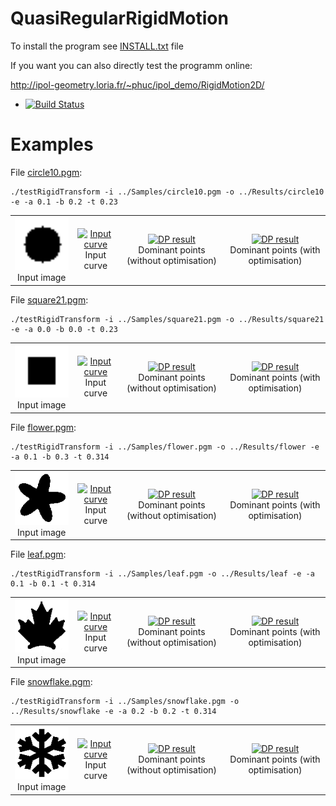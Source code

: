 # QuasiRegularRigidMotion

To install the program see <a href="https://github.com/ngophuc/QuasiRegularRigidMotion/blob/master/INSTALL.txt">INSTALL.txt</a> file


If you want you can also directly test the programm online:

http://ipol-geometry.loria.fr/~phuc/ipol_demo/RigidMotion2D/


* [![Build Status](https://travis-ci.org/ngophuc/QuasiRegularRigidMotion.svg?branch=master)](https://travis-ci.org/ngophuc/QuasiRegularRigidMotion)

# Examples

<p>File <a href="https://github.com/ngophuc/QuasiRegularRigidMotion/blob/master/Samples/circle10.pgm">circle10.pgm</a>: </p>&#x000A;&#x000A;
<pre class="code highlight js-syntax-highlight plaintext">
<code>./testRigidTransform -i ../Samples/circle10.pgm -o ../Results/circle10 -e -a 0.1 -b 0.2 -t 0.23</code>
</pre>&#x000A;&#x000A;
<p>
	<table cellpadding="5">
		<tr>
		<td align="center" valign="center">
			<a href="https://github.com/ngophuc/QuasiRegularRigidMotion/blob/master/Samples/circle10.png">
				<img width="150" src="https://github.com/ngophuc/QuasiRegularRigidMotion/blob/master/Samples/circle10.png" alt="Input image" />
			</a>	
		<br />
		Input image
		</td>		
		<td align="center" valign="center">
			<a href="https://github.com/ngophuc/QuasiRegularRigidMotion/blob/master/Results/pentagonNoise4.pdf">
				<img width="150" src="https://github.com/ngophuc/QuasiRegularRigidMotion/blob/master/Results/pentagonNoise4.png" alt="Input curve" />
			</a>	
		<br />
		Input curve
		</td>
		<td align="center" valign="center">
			<a href="https://github.com/ngophuc/QuasiRegularRigidMotion/blob/master/Results/pentagonNoise4DP.pdf">
				<img width="150" src="https://github.com/ngophuc/QuasiRegularRigidMotion/blob/master/Results/pentagonNoise4DP.png" alt="DP result" />
			</a>
		<br />
		Dominant points (without optimisation)
		</td>
    <td align="center" valign="center">
			<a href="https://github.com/ngophuc/QuasiRegularRigidMotion/blob/master/Results/pentagonNoise4newDP.pdf">
				<img width="150" src="https://github.com/ngophuc/QuasiRegularRigidMotion/blob/master/Results/pentagonNoise4newDP.png" alt="DP result" />
			</a>
		<br />
		Dominant points (with optimisation)
		</td>  
		</tr>
	</table>
</p>

<p>File <a href="https://github.com/ngophuc/QuasiRegularRigidMotion/blob/master/Samples/square21.pgm">square21.pgm</a>: </p>&#x000A;&#x000A;
<pre class="code highlight js-syntax-highlight plaintext">
<code>./testRigidTransform -i ../Samples/square21.pgm -o ../Results/square21 -e -a 0.0 -b 0.0 -t 0.23</code>
</pre>&#x000A;&#x000A;
<p>
	<table cellpadding="5">
		<tr>
		<td align="center" valign="center">
			<a href="https://github.com/ngophuc/QuasiRegularRigidMotion/blob/master/Samples/square21.png">
				<img width="150" src="https://github.com/ngophuc/QuasiRegularRigidMotion/blob/master/Samples/square21.png" alt="Input image" />
			</a>	
		<br />
		Input image
		</td>	
		<td align="center" valign="center">
			<a href="https://github.com/ngophuc/QuasiRegularRigidMotion/blob/master/Results/circle50.pdf">
				<img width="150" src="https://github.com/ngophuc/QuasiRegularRigidMotion/blob/master/Results/circle50.png" alt="Input curve" />
			</a>	
		<br />
		Input curve
		</td>
		<td align="center" valign="center">
			<a href="https://github.com/ngophuc/QuasiRegularRigidMotion/blob/master/Results/circle50DP.pdf">
				<img width="150" src="https://github.com/ngophuc/QuasiRegularRigidMotion/blob/master/Results/circle50DP.png" alt="DP result" />
			</a>
		<br />
		Dominant points (without optimisation)
		</td>
    <td align="center" valign="center">
			<a href="https://github.com/ngophuc/QuasiRegularRigidMotion/blob/master/Results/circle50newDP.pdf">
				<img width="150" src="https://github.com/ngophuc/QuasiRegularRigidMotion/blob/master/Results/circle50newDP.png" alt="DP result" />
			</a>
		<br />
		Dominant points (with optimisation)
		</td>
		</tr>
	</table>
</p>

<p>File <a href="https://github.com/ngophuc/QuasiRegularRigidMotion/blob/master/Samples/flower.pgm">flower.pgm</a>: </p>&#x000A;&#x000A;
<pre class="code highlight js-syntax-highlight plaintext">
<code>./testRigidTransform -i ../Samples/flower.pgm -o ../Results/flower -e -a 0.1 -b 0.3 -t 0.314</code>
</pre>&#x000A;&#x000A;
<p>
	<table cellpadding="5">
		<tr>
		<td align="center" valign="center">
			<a href="https://github.com/ngophuc/QuasiRegularRigidMotion/blob/master/Samples/flower.png">
				<img width="150" src="https://github.com/ngophuc/QuasiRegularRigidMotion/blob/master/Samples/flower.png" alt="Input image" />
			</a>	
		<br />
		Input image
		</td>		
		<td align="center" valign="center">
			<a href="https://github.com/ngophuc/QuasiRegularRigidMotion/blob/master/Results/circle50Noise4.pdf">
				<img width="150" src="https://github.com/ngophuc/QuasiRegularRigidMotion/blob/master/Results/circle50Noise4.png" alt="Input curve" />
			</a>	
		<br />
		Input curve
		</td>
		<td align="center" valign="center">
			<a href="https://github.com/ngophuc/QuasiRegularRigidMotion/blob/master/Results/circle50Noise4DP.pdf">
				<img width="150" src="https://github.com/ngophuc/QuasiRegularRigidMotion/blob/master/Results/circle50Noise4DP.png" alt="DP result" />
			</a>
		<br />
		Dominant points (without optimisation)
		</td>
    <td align="center" valign="center">
			<a href="https://github.com/ngophuc/QuasiRegularRigidMotion/blob/master/Results/circle50Noise4newDP.pdf">
				<img width="150" src="https://github.com/ngophuc/QuasiRegularRigidMotion/blob/master/Results/circle50Noise4newDP.png" alt="DP result" />
			</a>
		<br />
		Dominant points (with optimisation)
		</td>
		</tr>
	</table>
</p>

<p>File <a href="https://github.com/ngophuc/QuasiRegularRigidMotion/blob/master/Samples/leaf.pgm">leaf.pgm</a>: </p>&#x000A;&#x000A;
<pre class="code highlight js-syntax-highlight plaintext">
<code>./testRigidTransform -i ../Samples/leaf.pgm -o ../Results/leaf -e -a 0.1 -b 0.1 -t 0.314</code>
</pre>&#x000A;&#x000A;
<p>
	<table cellpadding="5">
		<tr>
		<td align="center" valign="center">
			<a href="https://github.com/ngophuc/QuasiRegularRigidMotion/blob/master/Samples/leaf.png">
				<img width="150" src="https://github.com/ngophuc/QuasiRegularRigidMotion/blob/master/Samples/leaf.png" alt="Input image" />
			</a>	
		<br />
		Input image
		</td>			
		<td align="center" valign="center">
			<a href="https://github.com/ngophuc/QuasiRegularRigidMotion/blob/master/Results/CircleRect.pdf">
				<img width="150" src="https://github.com/ngophuc/QuasiRegularRigidMotion/blob/master/Results/CircleRect.png" alt="Input curve" />
			</a>	
		<br />
		Input curve
		</td>
		<td align="center" valign="center">
			<a href="https://github.com/ngophuc/QuasiRegularRigidMotion/blob/master/Results/CircleRectDP.pdf">
				<img width="150" src="https://github.com/ngophuc/QuasiRegularRigidMotion/blob/master/Results/CircleRectDP.png" alt="DP result" />
			</a>
		<br />
		Dominant points (without optimisation)
		</td>
    <td align="center" valign="center">
			<a href="https://github.com/ngophuc/QuasiRegularRigidMotion/blob/master/Results/CircleRectnewDP.pdf">
				<img width="150" src="https://github.com/ngophuc/QuasiRegularRigidMotion/blob/master/Results/CircleRectnewDP.png" alt="DP result" />
			</a>
		<br />
		Dominant points (with optimisation)
		</td>
		</tr>
	</table>
</p>

<p>File <a href="https://github.com/ngophuc/QuasiRegularRigidMotion/blob/master/Samples/snowflake.pgm">snowflake.pgm</a>: </p>&#x000A;&#x000A;
<pre class="code highlight js-syntax-highlight plaintext">
<code>./testRigidTransform -i ../Samples/snowflake.pgm -o ../Results/snowflake -e -a 0.2 -b 0.2 -t 0.314</code>
</pre>&#x000A;&#x000A;
<p>
	<table cellpadding="5">
		<tr>
		<td align="center" valign="center">
			<a href="https://github.com/ngophuc/QuasiRegularRigidMotion/blob/master/Samples/snowflake.png">
				<img width="150" src="https://github.com/ngophuc/QuasiRegularRigidMotion/blob/master/Samples/snowflake.png" alt="Input image" />
			</a>	
		<br />
		Input image
		</td>			
		<td align="center" valign="center">
			<a href="https://github.com/ngophuc/QuasiRegularRigidMotion/blob/master/Results/flower100Noise4.pdf">
				<img width="150" src="https://github.com/ngophuc/QuasiRegularRigidMotion/blob/master/Results/flower100Noise4.png" alt="Input curve" />
			</a>	
		<br />
		Input curve
		</td>
		<td align="center" valign="center">
			<a href="https://github.com/ngophuc/QuasiRegularRigidMotion/blob/master/Results/flower100Noise4DP.pdf">
				<img width="150" src="https://github.com/ngophuc/QuasiRegularRigidMotion/blob/master/Results/flower100Noise4DP.png" alt="DP result" />
			</a>
		<br />
		Dominant points (without optimisation)
		</td>
    <td align="center" valign="center">
			<a href="https://github.com/ngophuc/QuasiRegularRigidMotion/blob/master/Results/flower100Noise4newDP.pdf">
				<img width="150" src="https://github.com/ngophuc/QuasiRegularRigidMotion/blob/master/Results/flower100Noise4newDP.png" alt="DP result" />
			</a>
		<br />
		Dominant points (with optimisation)
		</td>
		</tr>
	</table>
</p>
